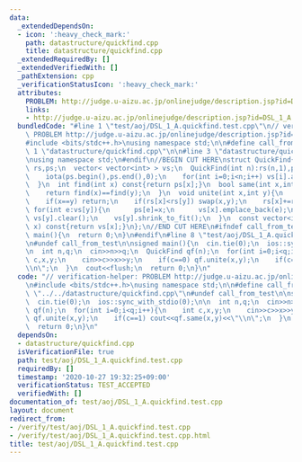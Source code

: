 ```yaml
---
data:
  _extendedDependsOn:
  - icon: ':heavy_check_mark:'
    path: datastructure/quickfind.cpp
    title: datastructure/quickfind.cpp
  _extendedRequiredBy: []
  _extendedVerifiedWith: []
  _pathExtension: cpp
  _verificationStatusIcon: ':heavy_check_mark:'
  attributes:
    PROBLEM: http://judge.u-aizu.ac.jp/onlinejudge/description.jsp?id=DSL_1_A
    links:
    - http://judge.u-aizu.ac.jp/onlinejudge/description.jsp?id=DSL_1_A
  bundledCode: "#line 1 \"test/aoj/DSL_1_A.quickfind.test.cpp\"\n// verification-helper:\
    \ PROBLEM http://judge.u-aizu.ac.jp/onlinejudge/description.jsp?id=DSL_1_A\n\n\
    #include <bits/stdc++.h>\nusing namespace std;\n\n#define call_from_test\n#line\
    \ 1 \"datastructure/quickfind.cpp\"\n\n#line 3 \"datastructure/quickfind.cpp\"\
    \nusing namespace std;\n#endif\n//BEGIN CUT HERE\nstruct QuickFind{\n  vector<int>\
    \ rs,ps;\n  vector< vector<int> > vs;\n  QuickFind(int n):rs(n,1),ps(n),vs(n){\n\
    \    iota(ps.begin(),ps.end(),0);\n    for(int i=0;i<n;i++) vs[i].assign(1,i);\n\
    \  }\n  int find(int x) const{return ps[x];}\n  bool same(int x,int y) const{\n\
    \    return find(x)==find(y);\n  }\n  void unite(int x,int y){\n    x=ps[x];y=ps[y];\n\
    \    if(x==y) return;\n    if(rs[x]<rs[y]) swap(x,y);\n    rs[x]+=rs[y];\n   \
    \ for(int e:vs[y]){\n      ps[e]=x;\n      vs[x].emplace_back(e);\n    }\n   \
    \ vs[y].clear();\n    vs[y].shrink_to_fit();\n  }\n  const vector<int>& elements(int\
    \ x) const{return vs[x];}\n};\n//END CUT HERE\n#ifndef call_from_test\nsigned\
    \ main(){\n  return 0;\n}\n#endif\n#line 8 \"test/aoj/DSL_1_A.quickfind.test.cpp\"\
    \n#undef call_from_test\n\nsigned main(){\n  cin.tie(0);\n  ios::sync_with_stdio(0);\n\
    \n  int n,q;\n  cin>>n>>q;\n  QuickFind qf(n);\n  for(int i=0;i<q;i++){\n    int\
    \ c,x,y;\n    cin>>c>>x>>y;\n    if(c==0) qf.unite(x,y);\n    if(c==1) cout<<qf.same(x,y)<<\"\
    \\n\";\n  }\n  cout<<flush;\n  return 0;\n}\n"
  code: "// verification-helper: PROBLEM http://judge.u-aizu.ac.jp/onlinejudge/description.jsp?id=DSL_1_A\n\
    \n#include <bits/stdc++.h>\nusing namespace std;\n\n#define call_from_test\n#include\
    \ \"../../datastructure/quickfind.cpp\"\n#undef call_from_test\n\nsigned main(){\n\
    \  cin.tie(0);\n  ios::sync_with_stdio(0);\n\n  int n,q;\n  cin>>n>>q;\n  QuickFind\
    \ qf(n);\n  for(int i=0;i<q;i++){\n    int c,x,y;\n    cin>>c>>x>>y;\n    if(c==0)\
    \ qf.unite(x,y);\n    if(c==1) cout<<qf.same(x,y)<<\"\\n\";\n  }\n  cout<<flush;\n\
    \  return 0;\n}\n"
  dependsOn:
  - datastructure/quickfind.cpp
  isVerificationFile: true
  path: test/aoj/DSL_1_A.quickfind.test.cpp
  requiredBy: []
  timestamp: '2020-10-27 19:32:25+09:00'
  verificationStatus: TEST_ACCEPTED
  verifiedWith: []
documentation_of: test/aoj/DSL_1_A.quickfind.test.cpp
layout: document
redirect_from:
- /verify/test/aoj/DSL_1_A.quickfind.test.cpp
- /verify/test/aoj/DSL_1_A.quickfind.test.cpp.html
title: test/aoj/DSL_1_A.quickfind.test.cpp
---
```

